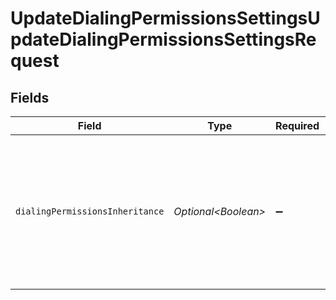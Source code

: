 # UpdateDialingPermissionsSettingsUpdateDialingPermissionsSettingsRequest


## Fields

| Field                                                                                                       | Type                                                                                                        | Required                                                                                                    | Description                                                                                                 |
| ----------------------------------------------------------------------------------------------------------- | ----------------------------------------------------------------------------------------------------------- | ----------------------------------------------------------------------------------------------------------- | ----------------------------------------------------------------------------------------------------------- |
| `dialingPermissionsInheritance`                                                                             | *Optional\<Boolean>*                                                                                        | :heavy_minus_sign:                                                                                          | `true` for the sub-account to inherit voice dialing permissions from the Master Project; otherwise `false`. |